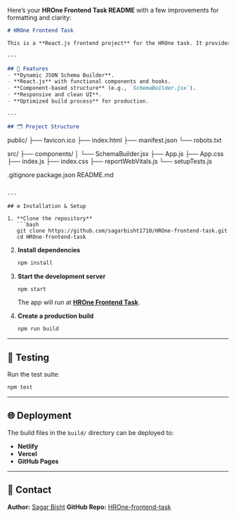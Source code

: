 Here’s your **HROne Frontend Task README** with a few improvements for formatting and clarity:

```markdown
# HROne Frontend Task

This is a **React.js frontend project** for the HROne task. It provides a simple and interactive UI for building and visualizing JSON Schemas. The app is created using **Create React App**.

---

## 🚀 Features
- **Dynamic JSON Schema Builder**.
- **React.js** with functional components and hooks.
- **Component-based structure** (e.g., `SchemaBuilder.jsx`).
- **Responsive and clean UI**.
- **Optimized build process** for production.

---

## 🗂 Project Structure
```

public/
├── favicon.ico
├── index.html
├── manifest.json
└── robots.txt

src/
├── components/
│   └── SchemaBuilder.jsx
├── App.js
├── App.css
├── index.js
├── index.css
├── reportWebVitals.js
└── setupTests.js

.gitignore
package.json
README.md

````

---

## ⚙️ Installation & Setup

1. **Clone the repository**
   ```bash
   git clone https://github.com/sagarbisht1710/HROne-frontend-task.git
   cd HROne-frontend-task
````

2. **Install dependencies**

   ```bash
   npm install
   ```

3. **Start the development server**

   ```bash
   npm start
   ```

   The app will run at **[HROne Frontend Task](https://hr-one-frontend-task-six.vercel.app/)**.

4. **Create a production build**

   ```bash
   npm run build
   ```

---

## 🧪 Testing

Run the test suite:

```bash
npm test
```

---

## 🌐 Deployment

The build files in the `build/` directory can be deployed to:

* **Netlify**
* **Vercel**
* **GitHub Pages**

---

## 📧 Contact

**Author:** [Sagar Bisht](https://www.linkedin.com/in/sagar-bisht-235b25273/)
**GitHub Repo:** [HROne-frontend-task](https://github.com/sagarbisht1710/HROne-frontend-task.git)

```
